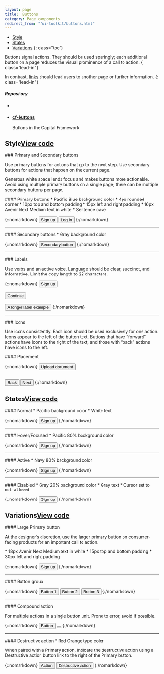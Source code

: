 ```yaml
---
layout: page
title:  Buttons
category: Page components
redirect_from: "/ui-toolkit/buttons.html"
---
```


- [Style](#style)
- [States](#states)
- [Variations](#variations)
{: class="toc"}

<div class="content-50 content-first">

Buttons signal actions. They should be used sparingly; each additional button on a page reduces the visual prominence of a call to action.
{: class="lead-in"}

In contrast, <a href="/design-manual/ui-toolkit/links.html">links</a> should lead users to another page or further information.
{: class="lead-in"}

</div>

<div class="content-50 content-last">
  <h5 class="repo-list-header">Repository</h5>
  <ul class="repo-list">
    <li>
      <span class="cf-icon cf-icon-github"></span>
    </li>
    <li>
      <a href="https://github.com/cfpb/cf-buttons"><h4>cf-buttons</h4></a>
      <p>Buttons in the Capital Framework</p>
    </li>
  </ul>
</div>

<h2 id="style">Style<span class="cf-code-link"><a href="https://cfpb.github.io/cf-buttons/docs/">View code <span class="cf-icon cf-icon-external-link"></span></a></span></h2>

<div class="content-33 content-first">
### Primary and Secondary buttons
<p>Use primary buttons for actions that go to the next step. Use secondary buttons for actions that happen on the current page.</p>

<p>Generous white space lends focus and makes buttons more actionable. Avoid using multiple primary buttons on a single page; there can be multiple secondary buttons per page.</p>
</div>

<div class="content-67 content-last">

<div class="content-67 content-first">
#### Primary buttons
* Pacific Blue background color
* 4px rounded corner
* 10px top and bottom padding
* 15px left and right padding
* 16px Avenir Next Medium text in white
* Sentence case
</div>

<div class="content-33 content-last">

{::nomarkdown}
<button class="a-btn">Sign up</button>
<button class="a-btn a-btn__link">Log in</button>
{:/nomarkdown}

</div>

---

<div class="content-67 content-first">
#### Secondary buttons
* Gray background color
</div>

<div class="content-33 content-last">

{::nomarkdown}
<button class="a-btn a-btn__secondary">Secondary button</button>
{:/nomarkdown}

</div>

</div>

---

<div class="content-33 content-first">
### Labels
<p>Use verbs and an active voice. Language should be clear, succinct, and informative.  Limit the copy length to 22 characters.</p>
</div>

<div class="content-67 content-last">

{::nomarkdown}
<button class="a-btn">Sign up</button><br><br>
<button class="a-btn">Continue</button><br><br>
<button class="a-btn">A longer label example</button>
{:/nomarkdown}

</div>

---

<div class="content-33 content-first">
### Icons
<p>Use icons consistently. Each icon should be used exclusively for one action. Icons appear to the left of the button text. Buttons that have “forward” actions have icons to the right of the text, and those with “back” actions have icons to the left.</p>
</div>

<div class="content-67 content-last">
#### Placement

{::nomarkdown}
<button class="a-btn">
    <span class="a-btn_icon__left cf-icon cf-icon-upload"></span>
    Upload document
</button>
<br><br>

<button class="a-btn">
    <span class="a-btn_icon__left cf-icon cf-icon-left"></span>
    Back
</button>
<button class="a-btn">
    Next
    <span class="a-btn_icon__right cf-icon cf-icon-right"></span>
</button>
{:/nomarkdown}

</div>

<h2 id="states">States<span class="cf-code-link"><a href="https://cfpb.github.io/cf-buttons/docs/">View code <span class="cf-icon cf-icon-external-link"></span></a></span></h2>

<div class="content-33 content-first">
#### Normal
* Pacific background color
* White text
</div>

<div class="content-67 content-last">

{::nomarkdown}
<button class="a-btn">Sign up</button>
{:/nomarkdown}

</div>

---

<div class="content-33 content-first">
#### Hover/Focused
* Pacific 80% background color
</div>

<div class="content-67 content-last">

{::nomarkdown}
<button class="a-btn hover">Sign up</button>
{:/nomarkdown}

</div>

---

<div class="content-33 content-first">
#### Active
* Navy 80% background color
</div>

<div class="content-67 content-last">

{::nomarkdown}
<button class="a-btn active">Sign up</button>
{:/nomarkdown}

</div>


---

<div class="content-33 content-first">
#### Disabled
* Gray 20% background color
* Gray text
* Cursor set to <code>not-allowed</code>
</div>

<div class="content-67 content-last">

{::nomarkdown}
<button class="a-btn a-btn__disabled">Sign up</button>
{:/nomarkdown}

</div>

<h2 id="variations">Variations<span class="cf-code-link"><a href="https://cfpb.github.io/cf-buttons/docs/">View code <span class="cf-icon cf-icon-external-link"></span></a></span></h2>

<div class="content-33 content-first">
#### Large Primary button
<p>At the designer’s discretion, use the larger primary button on consumer-facing products for an important call to action.</p>
* 18px Avenir Next Medium text in white
* 15px top and bottom padding
* 30px left and right padding
</div>

<div class="content-67 content-last">

{::nomarkdown}
<button class="a-btn a-btn__super">Sign up</button>
{:/nomarkdown}

</div>

---

<div class="content-33 content-first">
#### Button group
</div>

<div class="content-67 content-last">

{::nomarkdown}
<button class="a-btn a-btn__grouped-first">Button 1</button>
<button class="a-btn a-btn__grouped">Button 2</button>
<button class="a-btn a-btn__grouped-last">Button 3</button>
{:/nomarkdown}

</div>

---

<div class="content-33 content-first">
#### Compound action
<p>For multiple actions in a single button unit. Prone to error, avoid if possible.</p>
</div>

<div class="content-67 content-last">

{::nomarkdown}
<button class="a-btn a-btn__grouped-first">Button</button>
<button class="a-btn a-btn__grouped-last a-btn__compound-action"><span class="cf-icon cf-icon-down"></span></button>
{:/nomarkdown}

</div>

---

<div class="content-33 content-first">
#### Destructive action
* Red Orange type color
<p>When paired with a Primary action, indicate the destructive action using a Destructive action button link to the right of the Primary button.</p>
</div>

<div class="content-67 content-last">

{::nomarkdown}
<button class="a-btn">Action</button>
<button class="a-btn a-btn__link a-btn__warning">Destructive action</button>
{:/nomarkdown}

</div>
